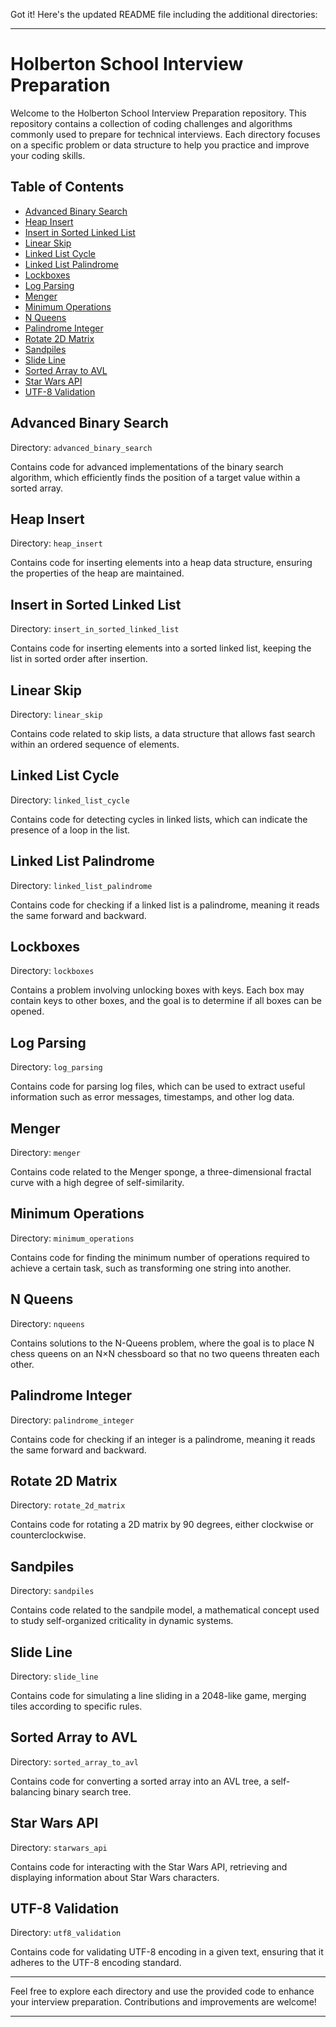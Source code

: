 Got it! Here's the updated README file including the additional directories:

---

# Holberton School Interview Preparation

Welcome to the Holberton School Interview Preparation repository. This repository contains a collection of coding challenges and algorithms commonly used to prepare for technical interviews. Each directory focuses on a specific problem or data structure to help you practice and improve your coding skills.

## Table of Contents

- [Advanced Binary Search](#advanced-binary-search)
- [Heap Insert](#heap-insert)
- [Insert in Sorted Linked List](#insert-in-sorted-linked-list)
- [Linear Skip](#linear-skip)
- [Linked List Cycle](#linked-list-cycle)
- [Linked List Palindrome](#linked-list-palindrome)
- [Lockboxes](#lockboxes)
- [Log Parsing](#log-parsing)
- [Menger](#menger)
- [Minimum Operations](#minimum-operations)
- [N Queens](#n-queens)
- [Palindrome Integer](#palindrome-integer)
- [Rotate 2D Matrix](#rotate-2d-matrix)
- [Sandpiles](#sandpiles)
- [Slide Line](#slide-line)
- [Sorted Array to AVL](#sorted-array-to-avl)
- [Star Wars API](#star-wars-api)
- [UTF-8 Validation](#utf-8-validation)

## Advanced Binary Search

Directory: `advanced_binary_search`

Contains code for advanced implementations of the binary search algorithm, which efficiently finds the position of a target value within a sorted array.

## Heap Insert

Directory: `heap_insert`

Contains code for inserting elements into a heap data structure, ensuring the properties of the heap are maintained.

## Insert in Sorted Linked List

Directory: `insert_in_sorted_linked_list`

Contains code for inserting elements into a sorted linked list, keeping the list in sorted order after insertion.

## Linear Skip

Directory: `linear_skip`

Contains code related to skip lists, a data structure that allows fast search within an ordered sequence of elements.

## Linked List Cycle

Directory: `linked_list_cycle`

Contains code for detecting cycles in linked lists, which can indicate the presence of a loop in the list.

## Linked List Palindrome

Directory: `linked_list_palindrome`

Contains code for checking if a linked list is a palindrome, meaning it reads the same forward and backward.

## Lockboxes

Directory: `lockboxes`

Contains a problem involving unlocking boxes with keys. Each box may contain keys to other boxes, and the goal is to determine if all boxes can be opened.

## Log Parsing

Directory: `log_parsing`

Contains code for parsing log files, which can be used to extract useful information such as error messages, timestamps, and other log data.

## Menger

Directory: `menger`

Contains code related to the Menger sponge, a three-dimensional fractal curve with a high degree of self-similarity.

## Minimum Operations

Directory: `minimum_operations`

Contains code for finding the minimum number of operations required to achieve a certain task, such as transforming one string into another.

## N Queens

Directory: `nqueens`

Contains solutions to the N-Queens problem, where the goal is to place N chess queens on an N×N chessboard so that no two queens threaten each other.

## Palindrome Integer

Directory: `palindrome_integer`

Contains code for checking if an integer is a palindrome, meaning it reads the same forward and backward.

## Rotate 2D Matrix

Directory: `rotate_2d_matrix`

Contains code for rotating a 2D matrix by 90 degrees, either clockwise or counterclockwise.

## Sandpiles

Directory: `sandpiles`

Contains code related to the sandpile model, a mathematical concept used to study self-organized criticality in dynamic systems.

## Slide Line

Directory: `slide_line`

Contains code for simulating a line sliding in a 2048-like game, merging tiles according to specific rules.

## Sorted Array to AVL

Directory: `sorted_array_to_avl`

Contains code for converting a sorted array into an AVL tree, a self-balancing binary search tree.

## Star Wars API

Directory: `starwars_api`

Contains code for interacting with the Star Wars API, retrieving and displaying information about Star Wars characters.

## UTF-8 Validation

Directory: `utf8_validation`

Contains code for validating UTF-8 encoding in a given text, ensuring that it adheres to the UTF-8 encoding standard.

---

Feel free to explore each directory and use the provided code to enhance your interview preparation. Contributions and improvements are welcome!

---
